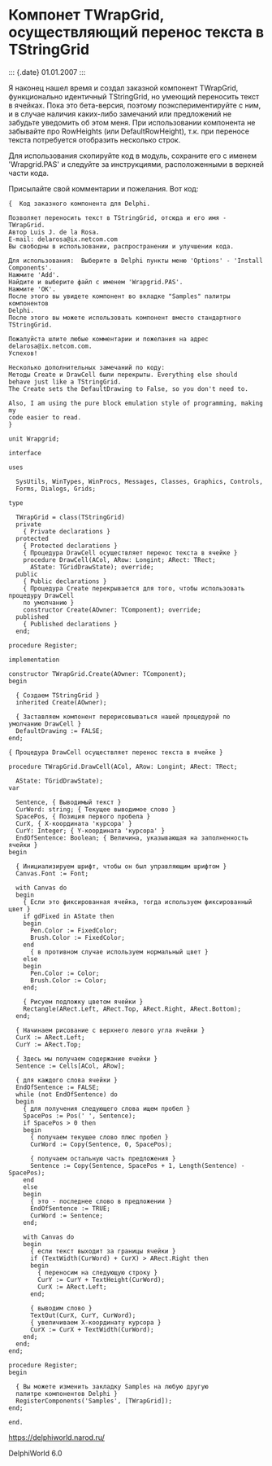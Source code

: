 Компонет TWrapGrid, осуществляющий перенос текста в TStringGrid
===============================================================

::: {.date}
01.01.2007
:::

Я наконец нашел время и создал заказной компонент TWrapGrid,
функционально идентичный TStringGrid, но умеющий переносить текст в
ячейках. Пока это бета-версия, поэтому поэкспериментируйте с ним, и в
случае наличия каких-либо замечаний или предложений не забудьте
уведомить об этом меня. При использовании компонента не забывайте про
RowHeights (или DefaultRowHeight), т.к. при переносе текста потребуется
отобразить несколько строк.

Для использования скопируйте код в модуль, сохраните его с именем
\'Wrapgrid.PAS\' и следуйте за инструкциями, расположенными в верхней
части кода.

Присылайте свой комментарии и пожелания. Вот код:

    {  Код заказного компонента для Delphi.
     
    Позволяет переносить текст в TStringGrid, отсюда и его имя - TWrapGrid.
    Автор Luis J. de la Rosa.
    E-mail: delarosa@ix.netcom.com
    Вы свободны в использовании, распространении и улучшении кода.
     
    Для использования:  Выберите в Delphi пункты меню 'Options' - 'Install Components'.
    Нажмите 'Add'.
    Найдите и выберите файл с именем 'Wrapgrid.PAS'.
    Нажмите 'OK'.
    После этого вы увидете компонент во вкладке "Samples" палитры компонентов
    Delphi.
    После этого вы можете использовать компонент вместо стандартного TStringGrid.
     
    Пожалуйста шлите любые комментарии и пожелания на адрес delarosa@ix.netcom.com.
    Успехов!
     
    Несколько дополнительных замечаний по коду:
    Методы Create и DrawCell были перекрыты. Everything else should
    behave just like a TStringGrid.
    The Create sets the DefaultDrawing to False, so you don't need to.
     
    Also, I am using the pure block emulation style of programming, making my
    code easier to read.
    }
     
    unit Wrapgrid;
     
    interface
     
    uses
     
      SysUtils, WinTypes, WinProcs, Messages, Classes, Graphics, Controls,
      Forms, Dialogs, Grids;
     
    type
     
      TWrapGrid = class(TStringGrid)
      private
        { Private declarations }
      protected
        { Protected declarations }
        { Процедура DrawCell осуществляет перенос текста в ячейке }
        procedure DrawCell(ACol, ARow: Longint; ARect: TRect;
          AState: TGridDrawState); override;
      public
        { Public declarations }
        { Процедура Create перекрывается для того, чтобы использовать процедуру DrawCell
        по умолчанию }
        constructor Create(AOwner: TComponent); override;
      published
        { Published declarations }
      end;
     
    procedure Register;
     
    implementation
     
    constructor TWrapGrid.Create(AOwner: TComponent);
    begin
     
      { Создаем TStringGrid }
      inherited Create(AOwner);
     
      { Заставляем компонент перерисовываться нашей процедурой по умолчанию DrawCell }
      DefaultDrawing := FALSE;
    end;
     
    { Процедура DrawCell осуществляет перенос текста в ячейке }
     
    procedure TWrapGrid.DrawCell(ACol, ARow: Longint; ARect: TRect;
     
      AState: TGridDrawState);
    var
     
      Sentence, { Выводимый текст }
      CurWord: string; { Текущее выводимое слово }
      SpacePos, { Позиция первого пробела }
      CurX, { Х-координата 'курсора' }
      CurY: Integer; { Y-координата 'курсора' }
      EndOfSentence: Boolean; { Величина, указывающая на заполненность ячейки }
    begin
     
      { Инициализируем шрифт, чтобы он был управляющим шрифтом }
      Canvas.Font := Font;
     
      with Canvas do
      begin
        { Если это фиксированная ячейка, тогда используем фиксированный цвет }
        if gdFixed in AState then
        begin
          Pen.Color := FixedColor;
          Brush.Color := FixedColor;
        end
          { в противном случае используем нормальный цвет }
        else
        begin
          Pen.Color := Color;
          Brush.Color := Color;
        end;
     
        { Рисуем подложку цветом ячейки }
        Rectangle(ARect.Left, ARect.Top, ARect.Right, ARect.Bottom);
      end;
     
      { Начинаем рисование с верхнего левого угла ячейки }
      CurX := ARect.Left;
      CurY := ARect.Top;
     
      { Здесь мы получаем содержание ячейки }
      Sentence := Cells[ACol, ARow];
     
      { для каждого слова ячейки }
      EndOfSentence := FALSE;
      while (not EndOfSentence) do
      begin
        { для получения следующего слова ищем пробел }
        SpacePos := Pos(' ', Sentence);
        if SpacePos > 0 then
        begin
          { получаем текущее слово плюс пробел }
          CurWord := Copy(Sentence, 0, SpacePos);
     
          { получаем остальную часть предложения }
          Sentence := Copy(Sentence, SpacePos + 1, Length(Sentence) - SpacePos);
        end
        else
        begin
          { это - последнее слово в предложении }
          EndOfSentence := TRUE;
          CurWord := Sentence;
        end;
     
        with Canvas do
        begin
          { если текст выходит за границы ячейки }
          if (TextWidth(CurWord) + CurX) > ARect.Right then
          begin
            { переносим на следующую строку }
            CurY := CurY + TextHeight(CurWord);
            CurX := ARect.Left;
          end;
     
          { выводим слово }
          TextOut(CurX, CurY, CurWord);
          { увеличиваем X-координату курсора }
          CurX := CurX + TextWidth(CurWord);
        end;
      end;
    end;
     
    procedure Register;
    begin
     
      { Вы можете изменить закладку Samples на любую другую
      палитре компонентов Delphi }
      RegisterComponents('Samples', [TWrapGrid]);
    end;
     
    end.
     
     

<https://delphiworld.narod.ru/>

DelphiWorld 6.0

 
